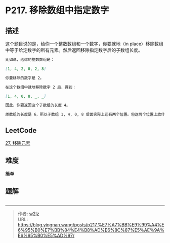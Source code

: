 # P217. 移除数组中指定数字


<!--more-->

## 描述

这个题目说的是，给你一个整数数组和一个数字，你要就地（in place）移除数组中等于给定数字的所有元素。然后返回移除指定数字后的子数组长度。

```markdown
比如说，给你的整数数组是：

[1, 4, 2, 0, 2, 8]

你要移除的数字是 2。

在这个数组中就地移除数字 2 后，得到：

[1, 4, 0, 8, _, _]

因此，你要返回这个子数组的长度 4。

原数组的长度是 6，所以子数组 1, 4, 0, 8 后面实际上还有两个位置。但这两个位置上放什么数字都无所谓。因为根据返回的长度 4，就可以确定目标子数组的边界。
```

## LeetCode

[27. 移除元素](https://leetcode.cn/problems/remove-element/description/)

## 难度

**简单**

## 题解

```java

```


---

> 作者: [w2lz](https://github.com/w2lz)  
> URL: https://blog.yingnan.wang/posts/p217.%E7%A7%BB%E9%99%A4%E6%95%B0%E7%BB%84%E4%B8%AD%E6%8C%87%E5%AE%9A%E6%95%B0%E5%AD%97/  

